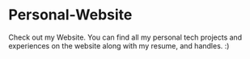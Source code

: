 # Personal-Website
Check out my Website.
You can find all my personal tech projects and experiences on the website
along with my resume, and handles. :)
